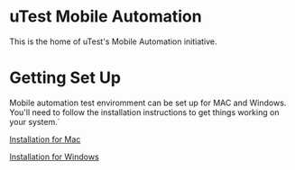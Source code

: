 uTest Mobile Automation
=======================

This is the home of uTest's Mobile Automation initiative. 

Getting Set Up
==============

Mobile automation test enviromment can be set up for MAC and Windows. You'll need to follow the installation instructions to get things working on your system.`

[Installation for Mac](https://github.com/laurakuhner/docs/blob/master/documentation/Mac_Installation.md)

[Installation for Windows](https://github.com/laurakuhner/docs/blob/master/documentation/Windows_Installation.md)

